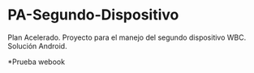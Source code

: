 # PA-Segundo-Dispositivo

Plan Acelerado. Proyecto para el manejo del segundo dispositivo WBC. Solución Android.

*Prueba webook
